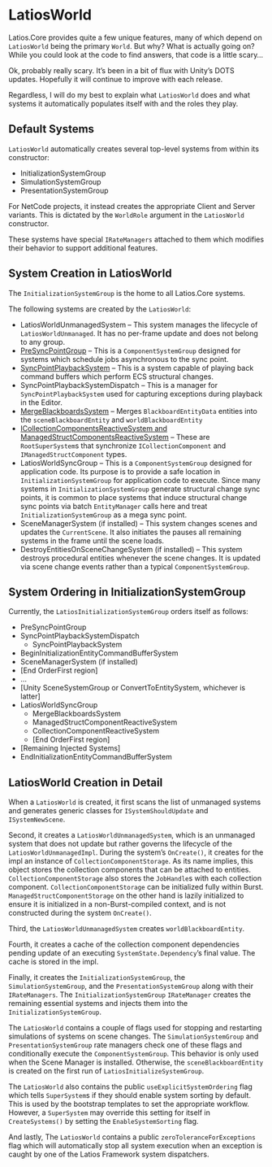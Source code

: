 # LatiosWorld

Latios.Core provides quite a few unique features, many of which depend on
`LatiosWorld` being the primary `World`. But why? What is actually going on?
While you could look at the code to find answers, that code is a little scary…

Ok, probably really scary. It’s been in a bit of flux with Unity’s DOTS updates.
Hopefully it will continue to improve with each release.

Regardless, I will do my best to explain what `LatiosWorld` does and what
systems it automatically populates itself with and the roles they play.

## Default Systems

`LatiosWorld` automatically creates several top-level systems from within its
constructor:

-   InitializationSystemGroup
-   SimulationSystemGroup
-   PresentationSystemGroup

For NetCode projects, it instead creates the appropriate Client and Server
variants. This is dictated by the `WorldRole` argument in the `LatiosWorld`
constructor.

These systems have special `IRateManagers` attached to them which modifies their
behavior to support additional features.

## System Creation in LatiosWorld

The `InitializationSystemGroup` is the home to all Latios.Core systems.

The following systems are created by the `LatiosWorld`:

-   LatiosWorldUnmanagedSystem – This system manages the lifecycle of
    `LatiosWorldUnmanaged`. It has no per-frame update and does not belong to
    any group.
-   [PreSyncPointGroup](Custom%20Command%20Buffers%20and%20SyncPointPlaybackSystem.md)
    – This is a `ComponentSystemGroup` designed for systems which schedule jobs
    asynchronous to the sync point.
-   [SyncPointPlaybackSystem](Custom%20Command%20Buffers%20and%20SyncPointPlaybackSystem.md)
    – This is a system capable of playing back command buffers which perform ECS
    structural changes.
-   SyncPointPlaybackSystemDispatch – This is a manager for
    `SyncPointPlaybackSystem` used for capturing exceptions during playback in
    the Editor.
-   [MergeBlackboardsSystem](Blackboard%20Entities.md) – Merges
    `BlackboardEntityData` entities into the `sceneBlackboardEntity` and
    `worldBlackboardEntity`
-   [ICollectionComponentsReactiveSystem and
    ManagedStructComponentsReactiveSystem](Collection%20and%20Managed%20Struct%20Components.md)
    – These are `RootSuperSystem`s that synchronize `ICollectionComponent` and
    `IManagedStructComponent` types.
-   LatiosWorldSyncGroup – This is a `ComponentSystemGroup` designed for
    application code. Its purpose is to provide a safe location in
    `InitializationSystemGroup` for application code to execute. Since many
    systems in `InitializationSystemGroup` generate structural change sync
    points, it is common to place systems that induce structural change sync
    points via batch `EntityManager` calls here and treat
    `InitializationSystemGroup` as a mega sync point.
-   SceneManagerSystem (if installed) – This system changes scenes and updates
    the `CurrentScene`. It also initiates the pauses all remaining systems in
    the frame until the scene loads.
-   DestroyEntitiesOnSceneChangeSystem (if installed) – This system destroys
    procedural entities whenever the scene changes. It is updated via scene
    change events rather than a typical `ComponentSystemGroup`.

## System Ordering in InitializationSystemGroup

Currently, the `LatiosInitializationSystemGroup` orders itself as follows:

-   PreSyncPointGroup
-   SyncPointPlaybackSystemDispatch
    -   SyncPointPlaybackSystem
-   BeginInitializationEntityCommandBufferSystem
-   SceneManagerSystem (if installed)
-   [End OrderFirst region]
-   …
-   [Unity SceneSystemGroup or ConvertToEntitySystem, whichever is latter]
-   LatiosWorldSyncGroup
    -   MergeBlackboardsSystem
    -   ManagedStructComponentReactiveSystem
    -   CollectionComponentReactiveSystem
    -   [End OrderFirst region]
-   [Remaining Injected Systems]
-   EndInitializationEntityCommandBufferSystem

## LatiosWorld Creation in Detail

When a `LatiosWorld` is created, it first scans the list of unmanaged systems
and generates generic classes for `ISystemShouldUpdate` and `ISystemNewScene`.

Second, it creates a `LatiosWorldUnmanagedSystem`, which is an unmanaged system
that does not update but rather governs the lifecycle of the
`LatiosWorldUnmanagedImpl`. During the system’s `OnCreate()`, it creates for the
impl an instance of `CollectionComponentStorage`. As its name implies, this
object stores the collection components that can be attached to entities.
`CollectionComponentStorage` also stores the `JobHandle`s with each collection
component. `CollectionComponentStorage` can be initialized fully within Burst.
`ManagedStructComponentStorage` on the other hand is lazily initialized to
ensure it is initialized in a non-Burst-compiled context, and is not constructed
during the system `OnCreate()`.

Third, the `LatiosWorldUnmanagedSystem` creates `worldBlackboardEntity`.

Fourth, it creates a cache of the collection component dependencies pending
update of an executing `SystemState.Dependency`’s final value. The cache is
stored in the impl.

Finally, it creates the `InitializationSystemGroup`, the
`SimulationSystemGroup`, and the `PresentationSystemGroup` along with their
`IRateManagers`. The `InitializationSystemGroup` `IRateManager` creates the
remaining essential systems and injects them into the
`InitializationSystemGroup`.

The `LatiosWorld` contains a couple of flags used for stopping and restarting
simulations of systems on scene changes. The `SimulationSystemGroup` and
`PresentationSystemGroup` rate managers check one of these flags and
conditionally execute the `ComponentSystemGroup`. This behavior is only used
when the Scene Manager is installed. Otherwise, the `sceneBlackboardEntity` is
created on the first run of `LatiosInitializeSystemGroup`.

The `LatiosWorld` also contains the public `useExplicitSystemOrdering` flag
which tells `SuperSystem`s if they should enable system sorting by default. This
is used by the bootstrap templates to set the appropriate workflow. However, a
`SuperSystem` may override this setting for itself in `CreateSystems()` by
setting the `EnableSystemSorting` flag.

And lastly, The `LatiosWorld` contains a public `zeroToleranceForExceptions`
flag which will automatically stop all system execution when an exception is
caught by one of the Latios Framework system dispatchers.
